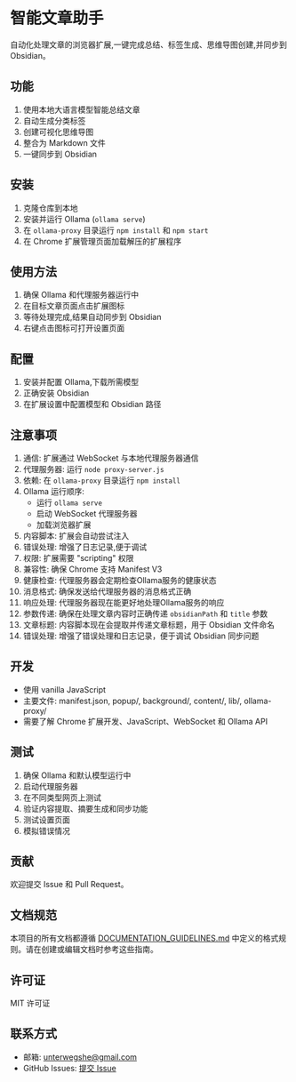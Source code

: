 # 智能文章助手

自动化处理文章的浏览器扩展,一键完成总结、标签生成、思维导图创建,并同步到 Obsidian。

## 功能

1. 使用本地大语言模型智能总结文章
2. 自动生成分类标签
3. 创建可视化思维导图
4. 整合为 Markdown 文件
5. 一键同步到 Obsidian

## 安装

1. 克隆仓库到本地
2. 安装并运行 Ollama (`ollama serve`)
3. 在 `ollama-proxy` 目录运行 `npm install` 和 `npm start`
4. 在 Chrome 扩展管理页面加载解压的扩展程序

## 使用方法

1. 确保 Ollama 和代理服务器运行中
2. 在目标文章页面点击扩展图标
3. 等待处理完成,结果自动同步到 Obsidian
4. 右键点击图标可打开设置页面

## 配置

1. 安装并配置 Ollama,下载所需模型
2. 正确安装 Obsidian
3. 在扩展设置中配置模型和 Obsidian 路径

## 注意事项

1. 通信: 扩展通过 WebSocket 与本地代理服务器通信
2. 代理服务器: 运行 `node proxy-server.js`
3. 依赖: 在 `ollama-proxy` 目录运行 `npm install`
4. Ollama 运行顺序:
   - 运行 `ollama serve`
   - 启动 WebSocket 代理服务器
   - 加载浏览器扩展
5. 内容脚本: 扩展会自动尝试注入
6. 错误处理: 增强了日志记录,便于调试
7. 权限: 扩展需要 "scripting" 权限
8. 兼容性: 确保 Chrome 支持 Manifest V3
9. 健康检查: 代理服务器会定期检查Ollama服务的健康状态
10. 消息格式: 确保发送给代理服务器的消息格式正确
11. 响应处理: 代理服务器现在能更好地处理Ollama服务的响应
12. 参数传递: 确保在处理文章内容时正确传递 `obsidianPath` 和 `title` 参数
13. 文章标题: 内容脚本现在会提取并传递文章标题，用于 Obsidian 文件命名
14. 错误处理: 增强了错误处理和日志记录，便于调试 Obsidian 同步问题

## 开发

- 使用 vanilla JavaScript
- 主要文件: manifest.json, popup/, background/, content/, lib/, ollama-proxy/
- 需要了解 Chrome 扩展开发、JavaScript、WebSocket 和 Ollama API

## 测试

1. 确保 Ollama 和默认模型运行中
2. 启动代理服务器
3. 在不同类型网页上测试
4. 验证内容提取、摘要生成和同步功能
5. 测试设置页面
6. 模拟错误情况

## 贡献

欢迎提交 Issue 和 Pull Request。

## 文档规范

本项目的所有文档都遵循 [DOCUMENTATION_GUIDELINES.md](./DOCUMENTATION_GUIDELINES.md) 中定义的格式规则。请在创建或编辑文档时参考这些指南。

## 许可证

MIT 许可证

## 联系方式

- 邮箱: <unterwegshe@gmail.com>
- GitHub Issues: [提交 Issue](https://github.com/yourusername/smart-article-assistant/issues)
